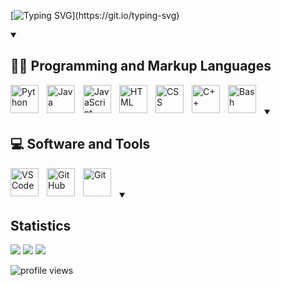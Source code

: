 [![Typing SVG](https://readme-typing-svg.demolab.com?font=Fira+Code&weight=600&duration=2000&pause=250&color=F76F18&random=true&width=435&height=30&lines=Hi!;My+name+is+Giulio!;Welcome+to+my+GitHub+profile!)](https://git.io/typing-svg)

<details open>
    <summary>
        <h2>👨‍💻 Programming and Markup Languages</h2>
    </summary>
    <p align="left">
        <img align="left" alt="Python" width="45px" style="padding-right:10px;" src="https://cdn.jsdelivr.net/gh/devicons/devicon@latest/icons/python/python-original.svg" />
        <img align="left" alt="Java" width="45px" style="padding-right:10px;" src="https://cdn.jsdelivr.net/gh/devicons/devicon@latest/icons/java/java-original.svg" />
        <img align="left" alt="JavaScript" width="45px" style="padding-right:10px;" src="https://cdn.jsdelivr.net/gh/devicons/devicon@latest/icons/javascript/javascript-original.svg" />
        <img align="left" alt="HTML" width="45px" style="padding-right:10px;" src="https://cdn.jsdelivr.net/gh/devicons/devicon@latest/icons/html5/html5-original.svg" />
        <img align="left" alt="CSS" width="45px" style="padding-right:10px;" src="https://cdn.jsdelivr.net/gh/devicons/devicon@latest/icons/css3/css3-original.svg" />
        <img align="left" alt="C++" width="45px" style="padding-right:10px;" src="https://cdn.jsdelivr.net/gh/devicons/devicon@latest/icons/cplusplus/cplusplus-original.svg" /> 
        <img align="left" alt="Bash" width="45px" style="padding-right:10px;" src="https://cdn.jsdelivr.net/gh/devicons/devicon@latest/icons/bash/bash-original.svg" />
    </p>
    <br>
</details>

<br>

<details open>
    <summary>
        <h2>💻 Software and Tools</h2>
    </summary>
    <p align="left">
        <img align="left" alt="VSCode" width="45px" style="padding-right:10px;" src="https://cdn.jsdelivr.net/gh/devicons/devicon@latest/icons/vscode/vscode-original.svg" />
        <img align="left" alt="GitHub" width="45px" style="padding-right:10px;" src="https://cdn.jsdelivr.net/gh/devicons/devicon@latest/icons/github/github-original.svg" />
        <img align="left" alt="Git" width="45px" style="padding-right:10px;" src="https://cdn.jsdelivr.net/gh/devicons/devicon@latest/icons/git/git-original.svg" />
    </p>
    <br>
</details>

<br>

<details open>
    <summary>
        <h2>Statistics</h2>
    </summary>
    <p align="left">
        <!-- <img src="https://github-readme-stats.vercel.app/api?username=GitGinocchio&count_private=true&theme=nord&hide_border=1">
        <img src="https://github-readme-streak-stats.herokuapp.com?user=GitGinocchio&theme=nord&hide_border=true&date_format=M%20j%5B%2C%20Y%5D">
        <img src="https://raw.githubusercontent.com/GitGinocchio/GitGinocchio/output/github-contribution-grid-snake-dark.svg#gh-dark-mode-only">
        <img src="https://raw.githubusercontent.com/GitGinocchio/GitGinocchio/output/github-contribution-grid-snake.svg#gh-light-mode-only"> -->
        <img src="http://github-profile-summary-cards.vercel.app/api/cards/profile-details?username=GitGinocchio&theme=dracula" />
        <img src="http://github-profile-summary-cards.vercel.app/api/cards/repos-per-language?username=GitGinocchio&theme=dracula" />
        <img src="http://github-profile-summary-cards.vercel.app/api/cards/most-commit-language?username=GitGinocchio&theme=dracula" />
        <p align="left"> <img src="https://komarev.com/ghpvc/?username=GitGinocchio&label=Profile%20views&color=0e75b6&style=for-the-badge" alt="profile views" /> </p>
    </p>
</details>
